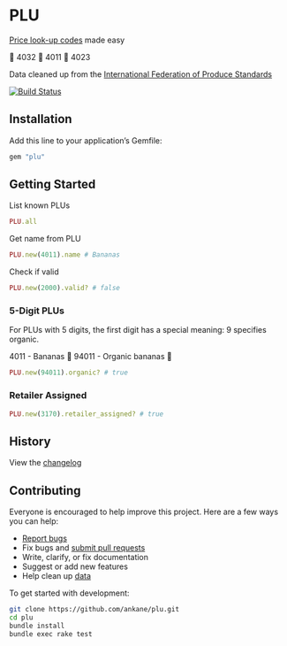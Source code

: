 # PLU

[Price look-up codes](https://en.wikipedia.org/wiki/Price_look-up_code) made easy

:watermelon: 4032
:banana: 4011
:grapes: 4023

Data cleaned up from the [International Federation of Produce Standards](https://www.ifpsglobal.com/)

[![Build Status](https://github.com/ankane/plu/workflows/build/badge.svg?branch=master)](https://github.com/ankane/plu/actions)

## Installation

Add this line to your application’s Gemfile:

```ruby
gem "plu"
```

## Getting Started

List known PLUs

```ruby
PLU.all
```

Get name from PLU

```ruby
PLU.new(4011).name # Bananas
```

Check if valid

```ruby
PLU.new(2000).valid? # false
```

### 5-Digit PLUs

For PLUs with 5 digits, the first digit has a special meaning: 9 specifies organic.

4011 - Bananas :banana:
94011 - Organic bananas :banana:

```ruby
PLU.new(94011).organic? # true
```

### Retailer Assigned

```ruby
PLU.new(3170).retailer_assigned? # true
```

## History

View the [changelog](https://github.com/ankane/plu/blob/master/CHANGELOG.md)

## Contributing

Everyone is encouraged to help improve this project. Here are a few ways you can help:

- [Report bugs](https://github.com/ankane/plu/issues)
- Fix bugs and [submit pull requests](https://github.com/ankane/plu/pulls)
- Write, clarify, or fix documentation
- Suggest or add new features
- Help clean up [data](https://github.com/ankane/plu/blob/master/plu_codes.csv)

To get started with development:

```sh
git clone https://github.com/ankane/plu.git
cd plu
bundle install
bundle exec rake test
```
